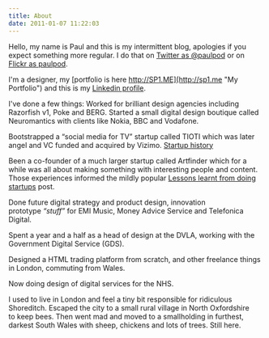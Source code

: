 ```yaml
---
title: About
date: 2011-01-07 11:22:03
---
```


Hello, my name is Paul and this is my intermittent blog, apologies if you expect something more regular. I do that on [Twitter as @paulpod](http://twitter.com/paulpod "@paulpod on Twitter") or on [Flickr as paulpod](http://flickr.com/paulpod "Flickr photos"). 

I'm a designer, my [portfolio is here http://SP1.ME](http://sp1.me "My Portfolio") and this is my [Linkedin profile](http://uk.linkedin.com/in/paulpod "Paulpod on Linkedin"). 

I've done a few things: 
Worked for brilliant design agencies including Razorfish v1, Poke and BERG. Started a small digital design boutique called Neuromantics with clients like Nokia, BBC and Vodafone. 

Bootstrapped a “social media for TV” startup called TIOTI which was later angel and VC funded and acquired by Vizimo. [Startup history](https://techcrunch.com/2007/10/21/tioticom-wins-seven-figures-from-pond/)

Been a co-founder of a much larger startup called Artfinder which for a while was all about making something with interesting people and content. Those experiences informed the mildly popular [Lessons learnt from doing startups](http://www.neuromantics.net/blog/?p=327 "Lessons learnt doing startups") post. 

Done future digital strategy and product design, innovation prototype _“stuff”_ for EMI Music, Money Advice Service and Telefonica Digital. 

Spent a year and a half as a head of design at the DVLA, working with the Government Digital Service (GDS). 

Designed a HTML trading platform from scratch, and other freelance things in London, commuting from Wales.

Now doing design of digital services for the NHS. 

I used to live in London and feel a tiny bit responsible for ridiculous Shoreditch. Escaped the city to a small rural village in North Oxfordshire to keep bees. Then went mad and moved to a smallholding in furthest, darkest South Wales with sheep, chickens and lots of trees. Still here.